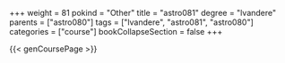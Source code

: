 +++
weight = 81
pokind = "Other"
title = "astro081"
degree = "lvandere"
parents = ["astro080"]
tags = ["lvandere", "astro081", "astro080"]
categories = ["course"]
bookCollapseSection = false
+++

{{< genCoursePage >}}
